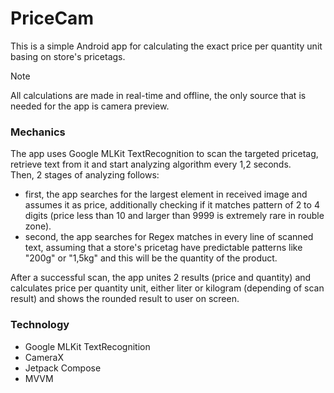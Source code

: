 # PriceCam
This is a simple Android app for calculating the exact price per quantity unit basing on store's pricetags. 

>[!NOTE]
>All calculations are made in real-time and offline, the only source that is needed for the app is camera preview.

### Mechanics
The app uses Google MLKit TextRecognition to scan the targeted pricetag, retrieve text from it and start analyzing algorithm every 1,2 seconds.  
Then, 2 stages of analyzing follows:
- first, the app searches for the largest element in received image and assumes it as price, additionally checking if it matches pattern of 2 to 4 digits (price less than 10 and larger than 9999 is extremely rare in rouble zone).
- second, the app searches for Regex matches in every line of scanned text, assuming that a store's pricetag have predictable patterns like "200g" or "1,5kg" and this will be the quantity of the product.

After a successful scan, the app unites 2 results (price and quantity) and calculates price per quantity unit, either liter or kilogram (depending of scan result) and shows the rounded result to user on screen.

### Technology
- Google MLKit TextRecognition
- CameraX
- Jetpack Compose
- MVVM
